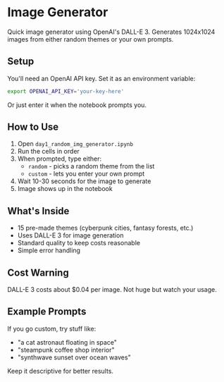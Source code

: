 # Image Generator

Quick image generator using OpenAI's DALL-E 3. Generates 1024x1024 images from either random themes or your own prompts.

## Setup

You'll need an OpenAI API key. Set it as an environment variable:
```bash
export OPENAI_API_KEY='your-key-here'
```

Or just enter it when the notebook prompts you.

## How to Use

1. Open `day1_random_img_generator.ipynb`
2. Run the cells in order
3. When prompted, type either:
   - `random` - picks a random theme from the list
   - `custom` - lets you enter your own prompt
4. Wait 10-30 seconds for the image to generate
5. Image shows up in the notebook

## What's Inside

- 15 pre-made themes (cyberpunk cities, fantasy forests, etc.)
- Uses DALL-E 3 for image generation
- Standard quality to keep costs reasonable
- Simple error handling

## Cost Warning

DALL-E 3 costs about $0.04 per image. Not huge but watch your usage.

## Example Prompts

If you go custom, try stuff like:
- "a cat astronaut floating in space"
- "steampunk coffee shop interior"
- "synthwave sunset over ocean waves"

Keep it descriptive for better results.

